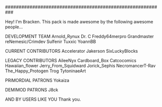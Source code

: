###########################################################

Hey! I'm Bracken. 
This pack is made awesome by the following awesome people...

DEVELOPMENT TEAM
Arnold_Rynux
Dr. C
Freddy64merpro
Grandmaster
reNemesic/Crimdev
Sulfenir
Tuxxic
YoannBB

CURRENT CONTRIBUTORS
Accelerator
Jakerson
SixLuckyBlocks

LEGACY CONTRIBUTORS
AileeNyx
Cardboard_Box
Catcocomics
Hawaiian_flower
Jerry_From_Squidward
Jorick_Sephis
NecromancerT-Rav
The_Happy_Protogen
Trog
TytoninaeArt

PRIMORDIAL PATRONS
Yokaiza

DEMIMOD PATRONS
J8ck

AND BY USERS LIKE YOU
Thank you.


